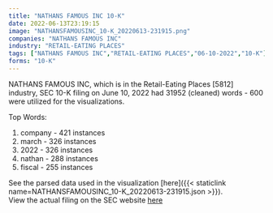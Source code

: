 ```yaml
---
title: "NATHANS FAMOUS INC 10-K"
date: 2022-06-13T23:19:15
image: "NATHANSFAMOUSINC_10-K_20220613-231915.png"
companies: "NATHANS FAMOUS INC"
industry: "RETAIL-EATING PLACES"
tags: ["NATHANS FAMOUS INC","RETAIL-EATING PLACES","06-10-2022","10-K"]
forms: "10-K"
---
```

NATHANS FAMOUS INC, which is in the Retail-Eating Places [5812] industry, SEC 10-K filing on June 10, 2022 had 31952 (cleaned) words - 600 were utilized for the visualizations.

Top Words:
1. company - 421 instances
2. march - 326 instances
3. 2022 - 326 instances
4. nathan - 288 instances
5. fiscal - 255 instances


See the parsed data used in the visualization [here]({{< staticlink name=NATHANSFAMOUSINC_10-K_20220613-231915.json >}}).  
View the actual filing on the SEC website [here](https://www.sec.gov/Archives/edgar/data/69733/0001437749-22-014727.txt)